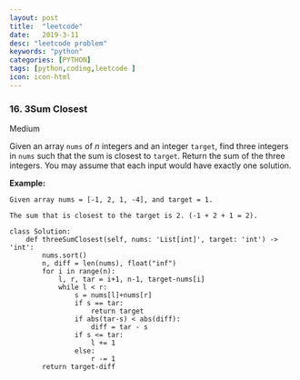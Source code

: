 ```yaml
---
layout: post
title:  "leetcode"
date:   2019-3-11
desc: "leetcode problem"
keywords: "python"
categories: [PYTHON]
tags: [python,coding,leetcode ]
icon: icon-html
---
```


### 16. 3Sum Closest

Medium

Given an array `nums` of *n* integers and an integer `target`, find three integers in `nums` such that the sum is closest to `target`. Return the sum of the three integers. You may assume that each input would have exactly one solution.

**Example:**

```
Given array nums = [-1, 2, 1, -4], and target = 1.

The sum that is closest to the target is 2. (-1 + 2 + 1 = 2).
```

```
class Solution:
    def threeSumClosest(self, nums: 'List[int]', target: 'int') -> 'int':
        nums.sort()
        n, diff = len(nums), float("inf")
        for i in range(n):
            l, r, tar = i+1, n-1, target-nums[i]
            while l < r:
                s = nums[l]+nums[r]
                if s == tar:
                    return target
                if abs(tar-s) < abs(diff):
                    diff = tar - s
                if s <= tar:
                    l += 1
                else:
                    r -= 1
        return target-diff
```


